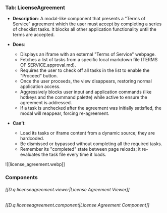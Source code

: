 
### Tab: LicenseAgreement

- **Description**: A modal-like component that presents a "Terms of Service" agreement which the user must accept by completing a series of checklist tasks. It blocks all other application functionality until the terms are accepted.

- **Does**:
   
    - Displays an iframe with an external "Terms of Service" webpage.
    - Fetches a list of tasks from a specific local markdown file (TERMS OF SERVICE.approval.md).
    - Requires the user to check off all tasks in the list to enable the "Proceed" button.
    - Once the user proceeds, the view disappears, restoring normal application access.
    - Aggressively blocks user input and application commands (like hotkeys and the command palette) while active to ensure the agreement is addressed.
    - If a task is unchecked after the agreement was initially satisfied, the modal will reappear, forcing re-agreement.

- **Can’t**:

    - Load its tasks or iframe content from a dynamic source; they are hardcoded.
    - Be dismissed or bypassed without completing all the required tasks.
    - Remember its "completed" state between page reloads; it re-evaluates the task file every time it loads.


![[license_agreement.webp]]




### Components

###### [[D.q.licenseagreement.viewer|License Agreement Viewer]]

###### [[D.q.licenseagreement.component|License Agreement Component]]
